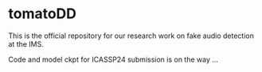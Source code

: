 # tomatoDD

This is the official repository for our research work on fake audio detection at the IMS.

Code and model ckpt for ICASSP24 submission is on the way ...
